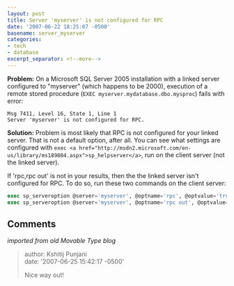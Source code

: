 ```yaml
---
layout: post
title: Server 'myserver' is not configured for RPC
date: '2007-06-22 18:25:07 -0500'
basename: server_myserver
categories:
- tech
- database
excerpt_separator: <!--more-->
---
```


**Problem:** On a Microsoft SQL Server 2005 installation with a linked server
configured to "myserver" (which happens to be 2000), execution of a remote
stored procedure (`EXEC myserver.mydatabase.dbo.mysproc`) fails with error:

```none
Msg 7411, Level 16, State 1, Line 1
Server 'myserver' is not configured for RPC.
```

<!--more-->


**Solution:** Problem is most likely that RPC is not configured for your linked
server. That is not a default option, after all. You can see what settings are
configured with `exec <a
href="http://msdn2.microsoft.com/en-us/library/ms189804.aspx">sp_helpserver</a>`,
run on the client server (not the linked server).

If 'rpc,rpc out' is not in your results, then the the linked server isn't
configured for RPC. To do so, run these two commands on the client server:

```sql
exec sp_serveroption @server='myserver', @optname='rpc', @optvalue='true'
exec sp_serveroption @server='myserver', @optname='rpc out', @optvalue='true'
```

## Comments

_imported from old Movable Type blog_

> author: Kshitij Punjani\
> date: '2007-06-25 15:42:17 -0500'
>
> Nice way out!
